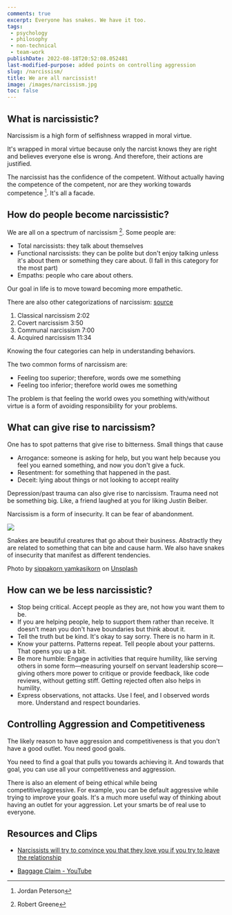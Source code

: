 ```yaml
---
comments: true
excerpt: Everyone has snakes. We have it too. 
tags:
 - psychology
 - philosophy
 - non-technical
 - team-work
publishDate: 2022-08-18T20:52:08.052481
last-modified-purpose: added points on controlling aggression
slug: /narcissism/
title: We are all narcissist!
image: /images/narcissism.jpg
toc: false
---
```

  
## What is narcissistic?

Narcissism is a high form of selfishness wrapped in moral virtue.

It's wrapped in moral virtue because only the narcist knows they are right and believes everyone else is wrong. And therefore, their actions are justified.

The narcissist has the confidence of the competent. Without actually having the competence of the competent, nor are they working towards competence [^2]. It's all a facade.

## How do people become narcissistic?

We are all on a spectrum of narcissism [^1]. Some people are:

- Total narcissists: they talk about themselves
- Functional narcissists: they can be polite but don't enjoy talking unless it's about them or something they care about. (I fall in this category for the most part)
- Empaths: people who care about others.

Our goal in life is to move toward becoming more empathetic.

There are also other categorizations of narcissism: [source](https://www.youtube.com/watch?v=_uJs0iGQN0M)

1. Classical narcissism 2:02
2. Covert narcissism 3:50
3. Communal narcissism 7:00
4. Acquired narcissism 11:34

Knowing the four categories can help in understanding behaviors.

The two common forms of narcissism are:

- Feeling too superior; therefore, words owe me something
- Feeling too inferior; therefore world owes me something

The problem is that feeling the world owes you something with/without virtue is a form of avoiding responsibility for your problems.

## What can give rise to narcissism?

One has to spot patterns that give rise to bitterness. Small things that cause

- Arrogance: someone is asking for help, but you want help because you feel you earned something, and now you don't give a fuck.
- Resentment: for something that happened in the past.
- Deceit: lying about things or not looking to accept reality

Depression/past trauma can also give rise to narcissism. Trauma need not be something big. Like, a friend laughed at you for liking Justin Beiber.

Narcissism is a form of insecurity. It can be fear of abandonment.

![](/images/narcissism.jpg)

Snakes are beautiful creatures that go about their business. Abstractly they are related to something that can bite and cause harm. We also have snakes of insecurity that manifest as different tendencies.

Photo by <a href="https://unsplash.com/@sippakorn?utm_source=unsplash&utm_medium=referral&utm_content=creditCopyText">sippakorn yamkasikorn</a> on <a href="https://unsplash.com/photos/YrUvoXDQuW0?utm_source=unsplash&utm_medium=referral&utm_content=creditCopyText">Unsplash</a>


## How can we be less narcissistic?

- Stop being critical. Accept people as they are, not how you want them to be.
- If you are helping people, help to support them rather than receive. It doesn't mean you don't have boundaries but think about it.
- Tell the truth but be kind. It's okay to say sorry. There is no harm in it.
- Know your patterns. Patterns repeat. Tell people about your patterns. That opens you up a bit.
- Be more humble: Engage in activities that require humility, like serving others in some form—measuring yourself on servant leadership score—giving others more power to critique or provide feedback, like code reviews, without getting stiff. Getting rejected often also helps in humility.
- Express observations, not attacks. Use I feel, and I observed words more. Understand and respect boundaries.

## Controlling Aggression and Competitiveness

The likely reason to have aggression and competitiveness is that you don't have a good outlet. You need good goals.

You need to find a goal that pulls you towards achieving it. And towards that goal, you can use all your competitiveness and aggression.

There is also an element of being ethical while being competitive/aggressive. For example, you can be default aggressive while trying to improve your goals. It's a much more useful way of thinking about having an outlet for your aggression. Let your smarts be of real use to everyone.

## Resources and Clips

- [Narcissists will try to convince you that they love you if you try to leave the relationship](https://www.instagram.com/reel/CkWTAfwjK7V/?igshid=MDJmNzVkMjY%3D)

- [Baggage Claim - YouTube](https://www.youtube.com/c/BaggageClaim?app=desktop)

[^1]: Robert Greene
[^2]: Jordan Peterson
